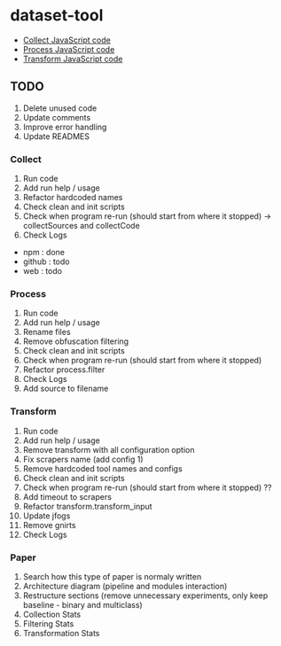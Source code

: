 # dataset-tool

* [Collect JavaScript code](./collect/README.md)
* [Process JavaScript code](./process/README.md)
* [Transform JavaScript code](./transform/README.md)

## TODO

1. Delete unused code
2. Update comments
3. Improve error handling
4. Update READMES


### Collect

1. Run code
2. Add run help / usage 
4. Refactor hardcoded names
5. Check clean and init scripts 
6. Check when program re-run (should start from where it stopped) -> collectSources and collectCode
7. Check Logs


* npm : done
* github : todo
* web : todo

### Process

1. Run code
2. Add run help / usage 
3. Rename files
4. Remove obfuscation filtering
5. Check clean and init scripts
6. Check when program re-run (should start from where it stopped)
7. Refactor process.filter
8. Check Logs
3. Add source to filename

### Transform

1. Run code
2. Add run help / usage 
3. Remove transform with all configuration option
4. Fix scrapers name (add config 1)
5. Remove hardcoded tool names and configs
6. Check clean and init scripts
6. Check when program re-run (should start from where it stopped) ??
7. Add timeout to scrapers
8. Refactor transform.transform_input
9. Update jfogs
10. Remove gnirts
11. Check Logs

### Paper

1. Search how this type of paper is normaly written
2. Architecture diagram (pipeline and modules interaction)
3. Restructure sections (remove unnecessary experiments, only keep baseline - binary and multiclass)
4. Collection Stats
5. Filtering Stats
6. Transformation Stats
